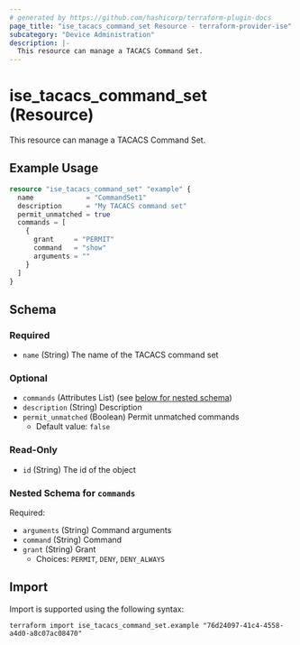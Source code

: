 ```yaml
---
# generated by https://github.com/hashicorp/terraform-plugin-docs
page_title: "ise_tacacs_command_set Resource - terraform-provider-ise"
subcategory: "Device Administration"
description: |-
  This resource can manage a TACACS Command Set.
---
```


# ise_tacacs_command_set (Resource)

This resource can manage a TACACS Command Set.

## Example Usage

```terraform
resource "ise_tacacs_command_set" "example" {
  name             = "CommandSet1"
  description      = "My TACACS command set"
  permit_unmatched = true
  commands = [
    {
      grant     = "PERMIT"
      command   = "show"
      arguments = ""
    }
  ]
}
```

<!-- schema generated by tfplugindocs -->
## Schema

### Required

- `name` (String) The name of the TACACS command set

### Optional

- `commands` (Attributes List) (see [below for nested schema](#nestedatt--commands))
- `description` (String) Description
- `permit_unmatched` (Boolean) Permit unmatched commands
  - Default value: `false`

### Read-Only

- `id` (String) The id of the object

<a id="nestedatt--commands"></a>
### Nested Schema for `commands`

Required:

- `arguments` (String) Command arguments
- `command` (String) Command
- `grant` (String) Grant
  - Choices: `PERMIT`, `DENY`, `DENY_ALWAYS`

## Import

Import is supported using the following syntax:

```shell
terraform import ise_tacacs_command_set.example "76d24097-41c4-4558-a4d0-a8c07ac08470"
```
